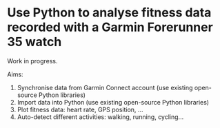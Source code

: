 # Use Python to analyse fitness data recorded with a Garmin Forerunner 35 watch 

Work in progress.

Aims:
1) Synchronise data from Garmin Connect account (use existing open-source Python libraries)
2) Import data into Python (use existing open-source Python libraries)
3) Plot fitness data: heart rate, GPS position, ...
4) Auto-detect different activities: walking, running, cycling...
